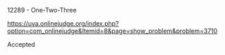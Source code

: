 12289 - One-Two-Three

https://uva.onlinejudge.org/index.php?option=com_onlinejudge&Itemid=8&page=show_problem&problem=3710

Accepted
